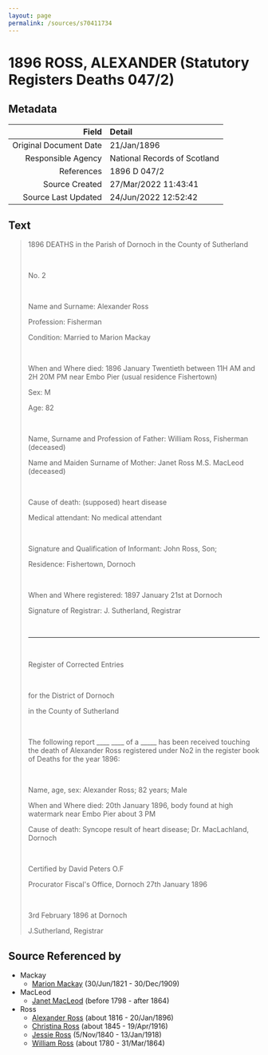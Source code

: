 ```yaml
---
layout: page
permalink: /sources/s70411734
---
```


# 1896 ROSS, ALEXANDER (Statutory Registers Deaths 047/2)

## Metadata

Field | Detail
---:|:---
Original Document Date | 21/Jan/1896
Responsible Agency | National Records of Scotland
References | 1896 D 047/2
Source Created | 27/Mar/2022 11:43:41
Source Last Updated | 24/Jun/2022 12:52:42

## Text

> 1896 DEATHS in the Parish of Dornoch in the County of Sutherland
>
> <br/>
>
> No. 2
>
> <br/>
>
> Name and Surname: Alexander Ross
>
> Profession: Fisherman
>
> Condition: Married to Marion Mackay
>
> <br/>
>
> When and Where died: 1896 January Twentieth between 11H AM and 2H 20M PM near Embo Pier (usual residence Fishertown)
>
> Sex: M
>
> Age: 82
>
> <br/>
>
> Name, Surname and Profession of Father: William Ross, Fisherman (deceased)
>
> Name and Maiden Surname of Mother: Janet Ross M.S. MacLeod (deceased)
>
> <br/>
>
> Cause of death: (supposed) heart disease
>
> Medical attendant: No medical attendant
>
> <br/>
>
> Signature and Qualification of Informant: John Ross, Son;
>
> Residence: Fishertown, Dornoch
>
> <br/>
>
> When and Where registered: 1897 January 21st at Dornoch
>
> Signature of Registrar: J. Sutherland, Registrar
>
> <br/>
>
> ---
>
> <br/>
>
> Register of Corrected Entries
>
> <br/>
>
> for the District of Dornoch
>
> in the County of Sutherland
>
> <br/>
>
> The following report ____ ____ of a _____ has been received touching the death of Alexander Ross registered under No2 in the register book of Deaths for the year 1896:
>
> <br/>
>
> Name, age, sex: Alexander Ross; 82 years; Male
>
> When and Where died: 20th January 1896, body found at high watermark near Embo Pier about 3 PM
>
> Cause of death: Syncope result of heart disease; Dr. MacLachland, Dornoch
>
> <br/>
>
> Certified by David Peters O.F
>
> Procurator Fiscal's Office, Dornoch 27th January 1896
>
> <br/>
>
> 3rd February 1896 at Dornoch
>
> J.Sutherland, Registrar
>

## Source Referenced by

* Mackay
  * [Marion Mackay](../people/@78930004@-marion-mackay-b1821-6-30-d1909-12-30.md) (30/Jun/1821 - 30/Dec/1909)
* MacLeod
  * [Janet MacLeod](../people/@31854910@-janet-macleod-b1798-d1864.md) (before 1798 - after 1864)
* Ross
  * [Alexander Ross](../people/@81387900@-alexander-ross-b1816-d1896-1-20.md) (about 1816 - 20/Jan/1896)
  * [Christina Ross](../people/@81183416@-christina-ross-b1845-d1916-4-19.md) (about 1845 - 19/Apr/1916)
  * [Jessie Ross](../people/@60546968@-jessie-ross-b1840-11-5-d1918-1-13.md) (5/Nov/1840 - 13/Jan/1918)
  * [William Ross](../people/@31822850@-william-ross-b1780-d1864-3-31.md) (about 1780 - 31/Mar/1864)
